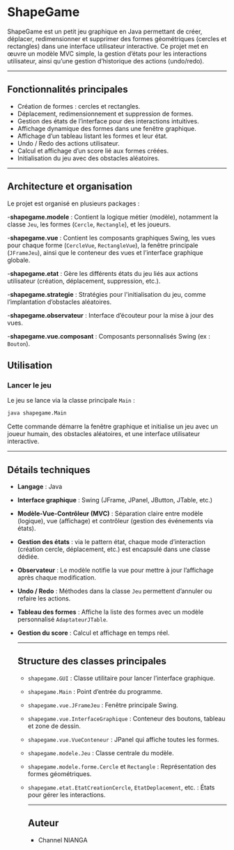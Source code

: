 # ShapeGame


ShapeGame est un petit jeu graphique en Java permettant de créer, déplacer, redimensionner et supprimer des formes géométriques (cercles et rectangles) dans une interface utilisateur interactive. Ce projet met en œuvre un modèle MVC simple, la gestion d’états pour les interactions utilisateur, ainsi qu’une gestion d’historique des actions (undo/redo).

---

## Fonctionnalités principales

- Création de formes : cercles et rectangles.
- Déplacement, redimensionnement et suppression de formes.
- Gestion des états de l’interface pour des interactions intuitives.
- Affichage dynamique des formes dans une fenêtre graphique.
- Affichage d’un tableau listant les formes et leur état.
- Undo / Redo des actions utilisateur.
- Calcul et affichage d’un score lié aux formes créées.
- Initialisation du jeu avec des obstacles aléatoires.

---

## Architecture et organisation

Le projet est organisé en plusieurs packages :

-**shapegame.modele** : Contient la logique métier (modèle), notamment la classe `Jeu`, les formes (`Cercle`, `Rectangle`), et les joueurs.

-**shapegame.vue** : Contient les composants graphiques Swing, les vues pour chaque forme (`CercleVue`, `RectangleVue`), la fenêtre principale (`JFrameJeu`), ainsi que le conteneur des vues et l’interface graphique globale.

-**shapegame.etat** : Gère les différents états du jeu liés aux actions utilisateur (création, déplacement, suppression, etc.).

-**shapegame.strategie** : Stratégies pour l'initialisation du jeu, comme l’implantation d’obstacles aléatoires.

-**shapegame.observateur** : Interface d’écouteur pour la mise à jour des vues.

-**shapegame.vue.composant** : Composants personnalisés Swing (ex : `Bouton`).

## Utilisation

### Lancer le jeu

Le jeu se lance via la classe principale `Main` :

```bash
java shapegame.Main
```

Cette commande démarre la fenêtre graphique et initialise un jeu avec un joueur humain, des obstacles aléatoires, et une interface utilisateur interactive.

---

## Détails techniques

* **Langage** : Java
* **Interface graphique** : Swing (JFrame, JPanel, JButton, JTable, etc.)
* **Modèle-Vue-Contrôleur (MVC)** : Séparation claire entre modèle (logique), vue (affichage) et contrôleur (gestion des événements via états).
* **Gestion des états** : via le pattern état, chaque mode d’interaction (création cercle, déplacement, etc.) est encapsulé dans une classe dédiée.
* **Observateur** : Le modèle notifie la vue pour mettre à jour l’affichage après chaque modification.
* **Undo / Redo** : Méthodes dans la classe `Jeu` permettent d’annuler ou refaire les actions.
* **Tableau des formes** : Affiche la liste des formes avec un modèle personnalisé `AdaptateurJTable`.
* **Gestion du score** : Calcul et affichage en temps réel.

  ---

  ## Structure des classes principales


  * `shapegame.GUI` : Classe utilitaire pour lancer l’interface graphique.
  * `shapegame.Main` : Point d’entrée du programme.
  * `shapegame.vue.JFrameJeu` : Fenêtre principale Swing.
  * `shapegame.vue.InterfaceGraphique` : Conteneur des boutons, tableau et zone de dessin.
  * `shapegame.vue.VueConteneur` : JPanel qui affiche toutes les formes.
  * `shapegame.modele.Jeu` : Classe centrale du modèle.
  * `shapegame.modele.forme.Cercle` et `Rectangle` : Représentation des formes géométriques.
  * `shapegame.etat.EtatCreationCercle`, `EtatDeplacement`, etc. : États pour gérer les interactions.

    ---

    ## Auteur


    * Channel NIANGA

